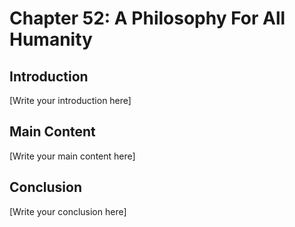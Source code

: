 # Chapter 52: A Philosophy For All Humanity

## Introduction

[Write your introduction here]

## Main Content

[Write your main content here]

## Conclusion

[Write your conclusion here]